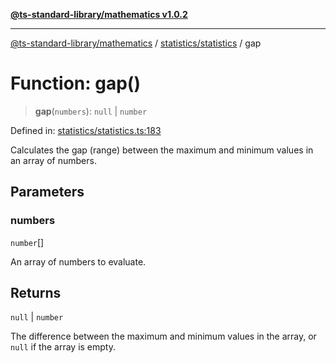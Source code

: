 [**@ts-standard-library/mathematics v1.0.2**](../../../README.md)

***

[@ts-standard-library/mathematics](../../../README.md) / [statistics/statistics](../README.md) / gap

# Function: gap()

> **gap**(`numbers`): `null` \| `number`

Defined in: [statistics/statistics.ts:183](https://github.com/gabaudette/ts-stdlib/blob/4a412e6fb273dc9fcab54b84c05921f52dac4b3f/packages/mathematics/src/statistics/statistics.ts#L183)

Calculates the gap (range) between the maximum and minimum values in an array of numbers.

## Parameters

### numbers

`number`[]

An array of numbers to evaluate.

## Returns

`null` \| `number`

The difference between the maximum and minimum values in the array,
         or `null` if the array is empty.
